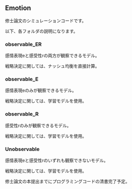 ## Emotion
修士論文のシミュレーションコードです。</p>
以下、各フォルダの説明になります。

### observable_ER
感情表現eと感受性rの両方が観察できるモデル。</p>
戦略決定に関しては、ナッシュ均衡を直接計算。

### observable_E
感情表現eのみが観察できるモデル。</p>
戦略決定に関しては、学習モデルを使用。

### observable_R
感受性rのみが観察できるモデル。</p>
戦略決定に関しては、学習モデルを使用。

### Unobservable
感情表現eと感受性rのいずれも観察できないモデル。</p>
戦略決定に関しては、学習モデルを使用。
</p>
</p>
</p>
修士論文の本提出までにプログラミングコードの清書完了予定。
